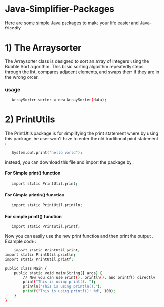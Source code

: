 # Java-Simplifier-Packages
Here are some simple Java packages to make your life easier and Java-friendly

# 1) The Arraysorter 
The Arraysorter class is designed to sort an array of integers using the Bubble Sort algorithm. This basic sorting algorithm repeatedly steps through the list, compares adjacent elements, and swaps them if they are in the wrong order.

### usage

``` bash
   ArraySorter sorter = new ArraySorter(data);
```

# 2) PrintUtils
The PrintUtils package is for simplifying the print statement where by using this package the user won't have to enter the old traditional print statement :
``` bash
   System.out.print("hello world");
```
instead, you can download this file and import the package by :
#### For Simple print() function
``` bash
   import static PrintUtil.print;
```
#### For Simple println() function
```bash
   import static PrintUtil.println;
```
#### For simple printf() function
```bash
   import static Printutil.printf;
```
Now you can easily use the new print function and then print the output .
Example code :
``` bash
    import static PrintUtil.print;   
import static PrintUtil.println;  
import static PrintUtil.printf;   

public class Main {
    public static void main(String[] args) {
        // Now you can use print(), println(), and printf() directly
        print("This is using print(). ");
        println("This is using println().");
        printf("This is using printf(): %d", 100);
    }
}

```



